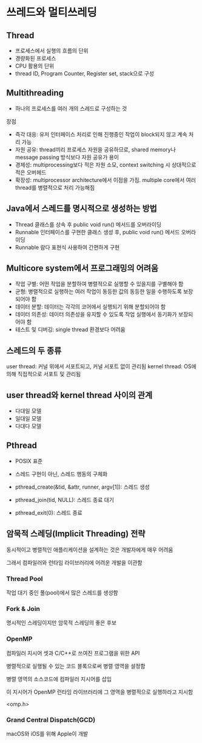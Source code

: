 # 쓰레드와 멀티쓰레딩
## Thread
- 프로세스에서 실행의 흐름의 단위
- 경량화된 프로세스
- CPU 활용의 단위
- thread ID, Program Counter, Register set, stack으로 구성

## Multithreading
- 하나의 프로세스를 여러 개의 스레드로 구성하는 것

장점
- 즉각 대응: 유저 인터페이스 처리로 인해 진행중인 작업이 block되지 않고 계속 처리 가능
- 자원 공유: thread끼리 프로세스 자원을 공유하므로, shared memory나 message passing 방식보다 자원 공유가 용이
- 경제성: multiprocessing보다 적은 자원 소모, context switching 시 상대적으로 적은 오버헤드
- 확장성: multiprocessor architecture에서 이점을 가짐. multiple core에서 여러 thread를 병렬적으로 처리 가능해짐

## Java에서 스레드를 명시적으로 생성하는 방법
- Thread 클래스를 상속 후 public void run() 메서드를 오버라이딩
- Runnable 인터페이스를 구현한 클래스 생성 후, public void run() 메서드 오버라이딩
- Runnable 람다 표현식 사용하여 간편하게 구현

## Multicore system에서 프로그래밍의 어려움
- 작업 구별: 어떤 작업을 분할하여 병렬적으로 실행할 수 있을지를 구별해야 함
- 균형: 병렬적으로 실행하는 여러 작업이 동등한 값의 동등한 일을 수행하도록 보장되어야 함
- 데이터 분할: 데이터는 각각의 코어에서 실행되기 위해 분할되어야 함
- 데이터 의존성: 데이터 의존성을 유지할 수 있도록 작업 실행에서 동기화가 보장되어야 함
- 테스트 및 디버깅: single thread 환경보다 어려움

## 스레드의 두 종류
user thread: 커널 위에서 서포트되고, 커널 서포트 없이 관리됨
kernel thread: OS에 의해 직접적으로 서포트 및 관리됨

## user thread와 kernel thread 사이의 관계
- 다대일 모델
- 일대일 모델
- 다대다 모델

## Pthread
- POSIX 표준
- 스레드 구현이 아닌, 스레드 행동의 구체화

- pthread_create(&tid, &attr, runner, argv[1]): 스레드 생성
- pthread_join(tid, NULL): 스레드 종료 대기
- pthread_exit(0): 스레드 종료

## 암묵적 스레딩(Implicit Threading) 전략

동시적이고 병렬적인 애플리케이션을 설계하는 것은 개발자에게 매우 어려움

그래서 컴파일러와 런타임 라이브러리에 어려운 개발을 이관함

### Thread Pool

작업 대기 중인 풀(pool)에서 많은 스레드를 생성함

### Fork & Join

명시적인 스레딩이지만 암묵적 스레딩의 좋은 후보

### OpenMP

컴파일러 지시어 셋과 C/C++로 쓰여진 프로그램을 위한 API

병렬적으로 실행될 수 있는 코드 블록으로써 병렬 영역을 설정함

병렬 영역의 소스코드에 컴파일러 지시어를 삽입

이 지시어가 OpenMP 런타임 라이브러리에 그 영역을 병렬적으로 실행하라고 지시함

<omp.h>

### Grand Central Dispatch(GCD)

macOS와 iOS를 위해 Apple이 개발

